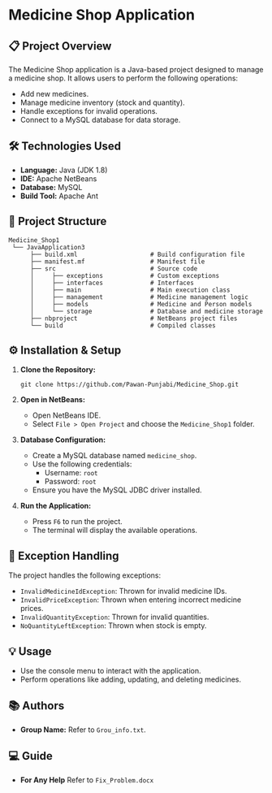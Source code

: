 
# Medicine Shop Application

## 📋 Project Overview
The Medicine Shop application is a Java-based project designed to manage a medicine shop. It allows users to perform the following operations:
- Add new medicines.
- Manage medicine inventory (stock and quantity).
- Handle exceptions for invalid operations.
- Connect to a MySQL database for data storage.

## 🛠️ Technologies Used
- **Language:** Java (JDK 1.8)
- **IDE:** Apache NetBeans
- **Database:** MySQL
- **Build Tool:** Apache Ant

## 🚀 Project Structure
```
Medicine_Shop1
 └── JavaApplication3
      ├── build.xml                    # Build configuration file
      ├── manifest.mf                  # Manifest file
      ├── src                          # Source code
      │     ├── exceptions             # Custom exceptions
      │     ├── interfaces             # Interfaces
      │     ├── main                   # Main execution class
      │     ├── management             # Medicine management logic
      │     ├── models                 # Medicine and Person models
      │     └── storage                # Database and medicine storage
      ├── nbproject                    # NetBeans project files
      └── build                        # Compiled classes
```

## ⚙️ Installation & Setup
1. **Clone the Repository:**
    ```
    git clone https://github.com/Pawan-Punjabi/Medicine_Shop.git
    ```
2. **Open in NetBeans:**
    - Open NetBeans IDE.
    - Select `File > Open Project` and choose the `Medicine_Shop1` folder.

3. **Database Configuration:**
    - Create a MySQL database named `medicine_shop`.
    - Use the following credentials:
      - Username: `root`
      - Password: `root`
    - Ensure you have the MySQL JDBC driver installed.

4. **Run the Application:**
    - Press `F6` to run the project.
    - The terminal will display the available operations.

## 🛑 Exception Handling
The project handles the following exceptions:
- `InvalidMedicineIdException`: Thrown for invalid medicine IDs.
- `InvalidPriceException`: Thrown when entering incorrect medicine prices.
- `InvalidQuantityException`: Thrown for invalid quantities.
- `NoQuantityLeftException`: Thrown when stock is empty.

## 💡 Usage
- Use the console menu to interact with the application.
- Perform operations like adding, updating, and deleting medicines.

## 📚 Authors
- **Group Name:** Refer to `Grou_info.txt`.

## 💻 Guide 
- **For Any Help** Refer to `Fix_Problem.docx`